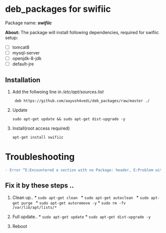 # deb_packages for swifiic
  Package name: ***swifiic***
  
  **About:** The package will install following dependencies, required for swifiic setup:
  - [ ] tomcat8
  - [ ] mysql-server
  - [ ] openjdk-8-jdk
  - [ ] default-jre
 
## Installation
  1. Add the follwoing line in */etc/apt/sources.list* 
  
      ``` deb https://github.com/aayush4vedi/deb_packages/raw/master ./```
  2. Update
  
      ``` sudo apt-get update && sudo apt-get dist-upgrade -y ```
  3. Install(root access required)
  
       ``` apt-get install swifiic ```


# Troubleshooting
```diff
- Error “E:Encountered a section with no Package: header, E:Problem with MergeList …….” 
```

 ## Fix it by these steps ..  
  1. Clean up..
    * ```sudo apt-get clean ```
    * ```sudo apt-get autoclean ```
    * ```sudo apt-get purge ```
    * ```sudo apt-get autoremove -y```
    * ```sudo rm -fv /var/lib/apt/lists/* ```

  2. Full update..
    * ``` sudo apt-get update ```
    * ``` sudo apt-get dist-upgrade -y ```

  3. Reboot 
